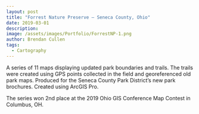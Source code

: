 ```yaml
---
layout: post
title: "Forrest Nature Preserve – Seneca County, Ohio"
date: 2019-03-01
description: 
image: /assets/images/Portfolio/ForrestNP-1.png
author: Brendan Cullen
tags:
  - Cartography
---
```


A series of 11 maps displaying updated park boundaries and trails. The trails were created using GPS points collected in the field and georeferenced old park maps. Produced for the Seneca County Park District’s new park brochures. Created using ArcGIS Pro.

The series won 2nd place at the 2019 Ohio GIS Conference Map Contest in Columbus, OH.
